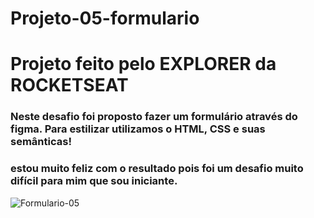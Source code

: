 # Projeto-05-formulario

# Projeto feito pelo EXPLORER da ROCKETSEAT 

### Neste desafio foi proposto fazer um formulário através do figma. Para estilizar utilizamos o HTML, CSS e suas semânticas!

### estou muito feliz com o resultado pois foi um desafio muito difícil para mim que sou iniciante.

![Formulario-05](https://user-images.githubusercontent.com/82282063/177784973-5965d3ed-d86a-4dba-84f0-9c29e69bea14.png)
